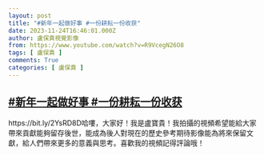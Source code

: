 ```yaml
---
layout: post
title: "#新年一起做好事 #一份耕耘一份收获"
date: 2023-11-24T16:46:01.000Z
author: 盧保貴視覺影像
from: https://www.youtube.com/watch?v=R9VcegN26O8
tags: [ 盧保貴 ]
comments: True
categories: [ 盧保貴 ]
---
```

<!--1700844361000-->
[#新年一起做好事 #一份耕耘一份收获](https://www.youtube.com/watch?v=R9VcegN26O8)
------

<div>
https://bit.ly/2YsRD8D哈嘍，大家好！我是盧寶貴！我拍攝的視頻希望能給大家帶來貢獻能夠留存後世，能成為後人對現在的歷史參考期待影像能為將來保留文獻，給人們帶來更多的意義與思考。喜歡我的視頻記得評論哦！
</div>
